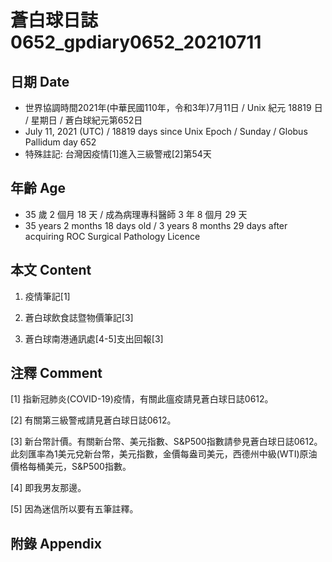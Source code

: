 [_metadata_:encoding]: - "utf-8"
[_metadata_:language]: - "zh-Hant-TW"
[_metadata_:fileformat]: - "markdown"
[_metadata_:MIME_type]: - "text/plain"
[_metadata_:markdown_version]: - "commonmark version 0.29"
[_metadata_:markdown_spec]: - "https://spec.commonmark.org/0.29/"

# 蒼白球日誌0652_gpdiary0652_20210711 #

## 日期 Date ##

* 世界協調時間2021年(中華民國110年，令和3年)7月11日 / Unix 紀元 18819 日 / 星期日 / 蒼白球紀元第652日
* July 11, 2021 (UTC) / 18819 days since Unix Epoch / Sunday / Globus Pallidum day 652
* 特殊註記: 台灣因疫情[1]進入三級警戒[2]第54天

## 年齡 Age ##

* 35 歲 2 個月 18 天 / 成為病理專科醫師 3 年 8 個月 29 天
* 35 years 2 months 18 days old / 3 years 8 months 29 days after acquiring ROC Surgical Pathology Licence

## 本文 Content ##

1. 疫情筆記[1]

    
2. 蒼白球飲食誌暨物價筆記[3]

    
3. 蒼白球南港通訊處[4-5]支出回報[3]

    

## 注釋 Comment ##

[1] 指新冠肺炎(COVID-19)疫情，有關此瘟疫請見蒼白球日誌0612。


[2] 有關第三級警戒請見蒼白球日誌0612。


[3] 新台幣計價。有關新台幣、美元指數、S&P500指數請參見蒼白球日誌0612。此刻匯率為1美元兌新台幣，美元指數，金價每盎司美元，西德州中級(WTI)原油價格每桶美元，S&P500指數。


[4] 即我男友那邊。


[5] 因為迷信所以要有五筆註釋。



## 附錄 Appendix ##

